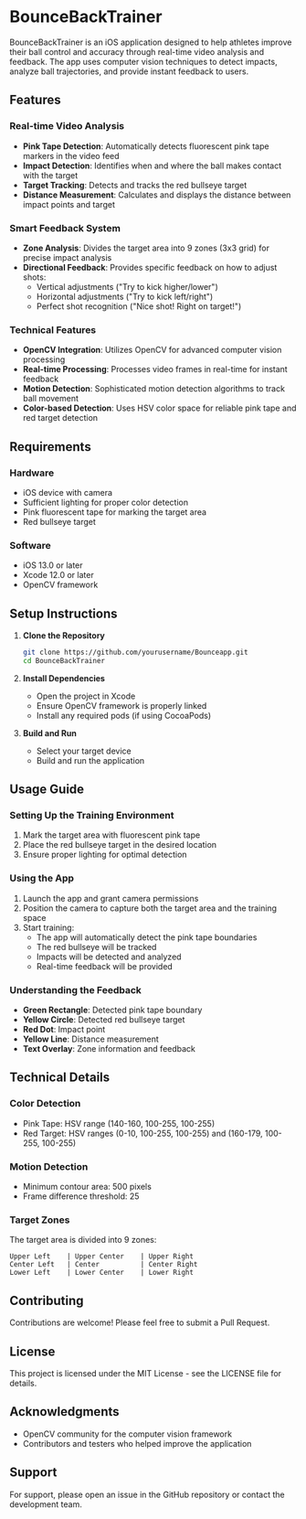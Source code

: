 # BounceBackTrainer

BounceBackTrainer is an iOS application designed to help athletes improve their ball control and accuracy through real-time video analysis and feedback. The app uses computer vision techniques to detect impacts, analyze ball trajectories, and provide instant feedback to users.

## Features

### Real-time Video Analysis
- **Pink Tape Detection**: Automatically detects fluorescent pink tape markers in the video feed
- **Impact Detection**: Identifies when and where the ball makes contact with the target
- **Target Tracking**: Detects and tracks the red bullseye target
- **Distance Measurement**: Calculates and displays the distance between impact points and target

### Smart Feedback System
- **Zone Analysis**: Divides the target area into 9 zones (3x3 grid) for precise impact analysis
- **Directional Feedback**: Provides specific feedback on how to adjust shots:
  - Vertical adjustments ("Try to kick higher/lower")
  - Horizontal adjustments ("Try to kick left/right")
  - Perfect shot recognition ("Nice shot! Right on target!")

### Technical Features
- **OpenCV Integration**: Utilizes OpenCV for advanced computer vision processing
- **Real-time Processing**: Processes video frames in real-time for instant feedback
- **Motion Detection**: Sophisticated motion detection algorithms to track ball movement
- **Color-based Detection**: Uses HSV color space for reliable pink tape and red target detection

## Requirements

### Hardware
- iOS device with camera
- Sufficient lighting for proper color detection
- Pink fluorescent tape for marking the target area
- Red bullseye target

### Software
- iOS 13.0 or later
- Xcode 12.0 or later
- OpenCV framework

## Setup Instructions

1. **Clone the Repository**
   ```bash
   git clone https://github.com/yourusername/Bounceapp.git
   cd BounceBackTrainer
   ```

2. **Install Dependencies**
   - Open the project in Xcode
   - Ensure OpenCV framework is properly linked
   - Install any required pods (if using CocoaPods)

3. **Build and Run**
   - Select your target device
   - Build and run the application

## Usage Guide

### Setting Up the Training Environment
1. Mark the target area with fluorescent pink tape
2. Place the red bullseye target in the desired location
3. Ensure proper lighting for optimal detection

### Using the App
1. Launch the app and grant camera permissions
2. Position the camera to capture both the target area and the training space
3. Start training:
   - The app will automatically detect the pink tape boundaries
   - The red bullseye will be tracked
   - Impacts will be detected and analyzed
   - Real-time feedback will be provided

### Understanding the Feedback
- **Green Rectangle**: Detected pink tape boundary
- **Yellow Circle**: Detected red bullseye target
- **Red Dot**: Impact point
- **Yellow Line**: Distance measurement
- **Text Overlay**: Zone information and feedback

## Technical Details

### Color Detection
- Pink Tape: HSV range (140-160, 100-255, 100-255)
- Red Target: HSV ranges (0-10, 100-255, 100-255) and (160-179, 100-255, 100-255)

### Motion Detection
- Minimum contour area: 500 pixels
- Frame difference threshold: 25

### Target Zones
The target area is divided into 9 zones:
```
Upper Left    | Upper Center    | Upper Right
Center Left   | Center          | Center Right
Lower Left    | Lower Center    | Lower Right
```

## Contributing

Contributions are welcome! Please feel free to submit a Pull Request.

## License

This project is licensed under the MIT License - see the LICENSE file for details.

## Acknowledgments

- OpenCV community for the computer vision framework
- Contributors and testers who helped improve the application

## Support

For support, please open an issue in the GitHub repository or contact the development team.



